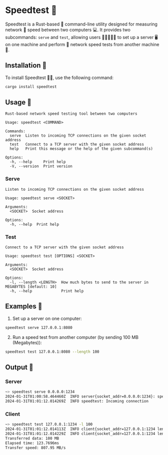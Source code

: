 # Speedtest 🚀

Speedtest is a Rust-based 🦀 command-line utility designed for measuring network 🛜 speed between two computers 💻. It provides two subcommands: `serve` and `test`, allowing users 🙍‍♂️🙍‍♀️🙍 to set up a server 🖥️ on one machine and perform 🧮 network speed tests from another machine 📶.

## Installation 📩

To install Speedtest 🏃‍♂️, use the following command:

```bash
cargo install speedtest
```

## Usage 🎯

```
Rust-based network speed testing tool between two computers

Usage: speedtest <COMMAND>

Commands:
  serve  Listen to incoming TCP connections on the given socket address
  test   Connect to a TCP server with the given socket address
  help   Print this message or the help of the given subcommand(s)

Options:
  -h, --help     Print help
  -V, --version  Print version
```

### Serve

```
Listen to incoming TCP connections on the given socket address

Usage: speedtest serve <SOCKET>

Arguments:
  <SOCKET>  Socket address

Options:
  -h, --help  Print help
```

### Test

```
Connect to a TCP server with the given socket address

Usage: speedtest test [OPTIONS] <SOCKET>

Arguments:
  <SOCKET>  Socket address

Options:
  -l, --length <LENGTH>  How much bytes to send to the server in MEGABYTES [default: 10]
  -h, --help             Print help
```

## Examples 📄

1. Set up a server on one computer:

```bash
speedtest serve 127.0.0.1:8080
```

2. Run a speed test from another computer (by sending 100 MB (Megabytes)):

```bash
speedtest test 127.0.0.1:8080 --length 100
```

## Output 🧻

### Server

```bash
~> speedtest serve 0.0.0.0:1234
2024-01-31T01:00:58.464460Z  INFO server{socket_addr=0.0.0.0:1234}: speedtest: Listening...
2024-01-31T01:01:12.014269Z  INFO speedtest: Incoming connection
```

### Client

```bash
~> speedtest test 127.0.0.1:1234 -l 100
2024-01-31T01:01:12.014113Z  INFO client{socket_addr=127.0.0.1:1234 length=100}: speedtest: Stream accepted
2024-01-31T01:01:12.014229Z  INFO client{socket_addr=127.0.0.1:1234 length=100}: speedtest: Writing data...
Transferred data: 100 MB
Elapsed time: 123.7696ms
Transfer speed: 807.95 MB/s
```
